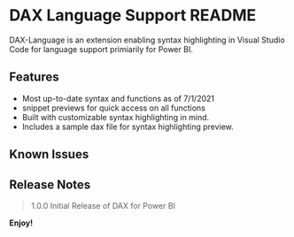 # DAX Language Support README

DAX-Language is an extension enabling syntax highlighting in Visual Studio Code for language support primiarily for Power BI. 

## Features

- Most up-to-date syntax and functions as of 7/1/2021
- snippet previews for quick access on all functions
- Built with customizable syntax highlighting in mind.
- Includes a sample dax file for syntax highlighting preview.

## Known Issues



## Release Notes

> 1.0.0
    Initial Release of DAX for Power BI

**Enjoy!**
